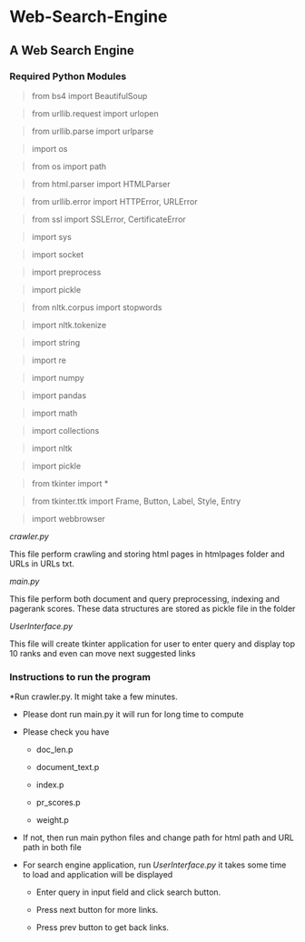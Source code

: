 # Web-Search-Engine
A Web Search Engine
----
### Required Python Modules

> from bs4 import BeautifulSoup

>from urllib.request import urlopen

>from urllib.parse import urlparse

>import os

>from os import path

>from html.parser import HTMLParser

>from urllib.error import HTTPError, URLError

>from ssl import SSLError, CertificateError

>import sys

>import socket

>import preprocess

>import pickle

>from nltk.corpus import stopwords

>import nltk.tokenize

>import string

>import re

>import numpy

>import pandas

>import math

>import collections

>import nltk

>import pickle

>from tkinter import *

>from tkinter.ttk import Frame, Button, Label, Style, Entry

>import webbrowser

*crawler.py* 

This file perform crawling and storing html pages in htmlpages folder and URLs in URLs txt.

*main.py*

This file perform both document and query preprocessing, indexing and pagerank scores. These data structures are stored as pickle file in the folder

*UserInterface.py*

This file will create tkinter application for user to enter query and display top 10 ranks and even can move next suggested links


### Instructions to run the program
*Run crawler.py. It might take a few minutes.

* Please dont run main.py it will run for long time to compute

* Please check you have 

  * doc_len.p

  * document_text.p

  * index.p

  * pr_scores.p

  * weight.p
  
* If not, then run main python files and change path for html path and URL path in both file

* For search engine application, run *UserInterface.py* it takes some time to load and application will be displayed

  * Enter query in input field and click search button.

  * Press next button for more links.

  * Press prev button to get back links.



 


